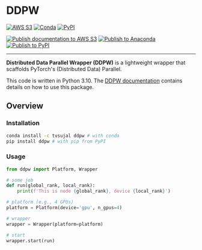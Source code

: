 # DDPW

[![AWS S3](https://img.shields.io/badge/documentation-sphinx-blue?link=https://ddpw.projects.sujal.tv)](https://ddpw.projects.sujal.tv)
[![Conda](https://img.shields.io/conda/v/tvsujal/ddpw)](https://anaconda.org/tvsujal/ddpw)
[![PyPI](https://img.shields.io/pypi/v/ddpw)](https://pypi.org/project/ddpw/)

[![Publish documentation to AWS S3](https://github.com/sujaltv/ddpw/actions/workflows/s3_publish.yaml/badge.svg)](https://github.com/sujaltv/ddpw/actions/workflows/s3_publish.yaml)
[![Publish to Anaconda](https://github.com/sujaltv/ddpw/actions/workflows/conda_publish.yaml/badge.svg)](https://github.com/sujaltv/ddpw/actions/workflows/conda_publish.yaml)
[![Publish to PyPI](https://github.com/sujaltv/ddpw/actions/workflows/pypi_publish.yaml/badge.svg)](https://github.com/sujaltv/ddpw/actions/workflows/pypi_publish.yaml)

---

**Distributed Data Parallel Wrapper (DDPW)** is a lightweight wrapper that
scaffolds PyTorch's (Distributed Data) Parallel.

This code is written in Python 3.10. The [DDPW
documentation](https://ddpw.projects.sujal.tv) contains details on how to use
this package.

## Overview

### Installation

```bash
conda install -c tvsujal ddpw # with conda
pip install ddpw # with pip from PyPI
```

### Usage

```python
from ddpw import Platform, Wrapper

# some job
def run(global_rank, local_rank):
    print(f'This is node {global_rank}, device {local_rank}') 

# platform (e.g., 4 GPUs)
platform = Platform(device='gpu', n_gpus=4)

# wrapper
wrapper = Wrapper(platform=platform)

# start
wrapper.start(run)
```

